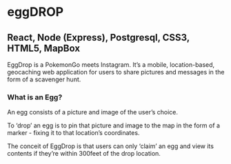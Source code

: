 # eggDROP

## React, Node (Express), Postgresql, CSS3, HTML5, MapBox

EggDrop is a PokemonGo meets Instagram. It’s a mobile, location-based, geocaching web application for users to share pictures and messages in the form of a scavenger hunt. 

### What is an Egg? 

An egg consists of a picture and image of the user’s choice. 

To ‘drop’ an egg is to pin that picture and image to the map in the form of a marker - fixing it to that location’s coordinates. 

The conceit of EggDrop is that users can only ‘claim’ an egg and view its contents if they’re within 300feet of the drop location. 

